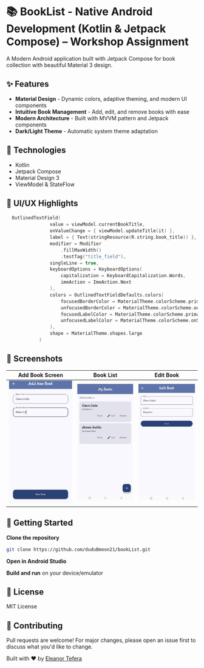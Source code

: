 # 📚 BookList - Native Android Development (Kotlin & Jetpack Compose) – Workshop Assignment

A Modern Android application built with Jetpack Compose for book collection with beautiful Material 3 design.

## ✨ Features

* **Material Design** - Dynamic colors, adaptive theming, and modern UI components
* **Intuitive Book Management** - Add, edit, and remove books with ease
* **Modern Architecture** - Built with MVVM pattern and Jetpack components
* **Dark/Light Theme** - Automatic system theme adaptation

## 💠 Technologies

* Kotlin
* Jetpack Compose
* Material Design 3
* ViewModel & StateFlow

## 🎨 UI/UX Highlights

```kotlin
  OutlinedTextField(
                value = viewModel.currentBookTitle,
                onValueChange = { viewModel.updateTitle(it) },
                label = { Text(stringResource(R.string.book_title)) },
                modifier = Modifier
                    .fillMaxWidth()
                    .testTag("title_field"),
                singleLine = true,
                keyboardOptions = KeyboardOptions(
                    capitalization = KeyboardCapitalization.Words,
                    imeAction = ImeAction.Next
                ),
                colors = OutlinedTextFieldDefaults.colors(
                    focusedBorderColor = MaterialTheme.colorScheme.primary,
                    unfocusedBorderColor = MaterialTheme.colorScheme.outline,
                    focusedLabelColor = MaterialTheme.colorScheme.primary,
                    unfocusedLabelColor = MaterialTheme.colorScheme.onSurfaceVariant
                ),
                shape = MaterialTheme.shapes.large
            )
```

## 📸 Screenshots

| Add Book Screen                                                                        | Book List                                                                                | Edit Book                                                                                |
| -------------------------------------------------------------------------------------- | ---------------------------------------------------------------------------------------- | ---------------------------------------------------------------------------------------- |
| ![Add Book](https://github.com/duduBmoon21/bookList/blob/main/static/add.png?raw=true) | ![Book List](https://github.com/duduBmoon21/bookList/blob/main/static/list.png?raw=true) | ![Edit Book](https://github.com/duduBmoon21/bookList/blob/main/static/edit.png?raw=true) |

## 🚀 Getting Started

**Clone the repository**

```bash
git clone https://github.com/duduBmoon21/bookList.git
```

**Open in Android Studio**

**Build and run** on your device/emulator

## 📝 License

MIT License

## 🤝 Contributing

Pull requests are welcome! For major changes, please open an issue first to discuss what you'd like to change.

Built with ❤️ by [Eleanor Tefera](https://github.com/duduBmoon21)
